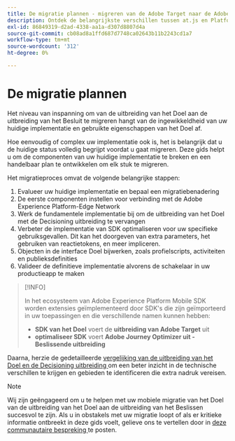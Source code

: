 ```yaml
---
title: De migratie plannen - migreren van de Adobe Target naar de Adobe Journey Optimizer - Mobiele extensie kiezen
description: Ontdek de belangrijkste verschillen tussen at.js en Platform Web SDK en hoe u uw migratie-inspanning kunt plannen.
exl-id: 86849319-d2ad-4338-aa1a-d307d8807d4a
source-git-commit: cb08ad8a1ffd687d7748ca02643b11b2243cd1a7
workflow-type: tm+mt
source-wordcount: '312'
ht-degree: 0%

---
```


# De migratie plannen

Het niveau van inspanning om van de uitbreiding van het Doel aan de uitbreiding van het Besluit te migreren hangt van de ingewikkeldheid van uw huidige implementatie en gebruikte eigenschappen van het Doel af.

Hoe eenvoudig of complex uw implementatie ook is, het is belangrijk dat u de huidige status volledig begrijpt voordat u gaat migreren. Deze gids helpt u om de componenten van uw huidige implementatie te breken en een handelbaar plan te ontwikkelen om elk stuk te migreren.

Het migratieproces omvat de volgende belangrijke stappen:

1. Evalueer uw huidige implementatie en bepaal een migratiebenadering
1. De eerste componenten instellen voor verbinding met de Adobe Experience Platform-Edge Network
1. Werk de fundamentele implementatie bij om de uitbreiding van het Doel met de Decisioning uitbreiding te vervangen
1. Verbeter de implementatie van SDK optimaliseren voor uw specifieke gebruiksgevallen. Dit kan het doorgeven van extra parameters, het gebruiken van reactietokens, en meer impliceren.
1. Objecten in de interface Doel bijwerken, zoals profielscripts, activiteiten en publieksdefinities
1. Valideer de definitieve implementatie alvorens de schakelaar in uw productieapp te maken

>[!INFO]
>
>In het ecosysteem van Adobe Experience Platform Mobile SDK worden extensies geïmplementeerd door SDK&#39;s die zijn geïmporteerd in uw toepassingen en die verschillende namen kunnen hebben:
>
> * **SDK van het Doel** voert de **uitbreiding van Adobe Target** uit
> * **optimaliseer SDK** voert **Adobe Journey Optimizer uit - Beslissende uitbreiding**


Daarna, herzie de gedetailleerde [ vergelijking van de uitbreiding van het Doel en de Decisioning uitbreiding ](detailed-comparison.md) om een beter inzicht in de technische verschillen te krijgen en gebieden te identificeren die extra nadruk vereisen.

>[!NOTE]
>
>Wij zijn geëngageerd om u te helpen met uw mobiele migratie van het Doel van de uitbreiding van het Doel aan de uitbreiding van het Beslissen succesvol te zijn. Als u in obstakels met uw migratie loopt of als er kritieke informatie ontbreekt in deze gids voelt, gelieve ons te vertellen door in [ deze communautaire bespreking ](https://experienceleaguecommunities.adobe.com/t5/adobe-experience-platform-data/tutorial-discussion-migrate-target-from-at-js-to-web-sdk/m-p/575587#M463) te posten.
